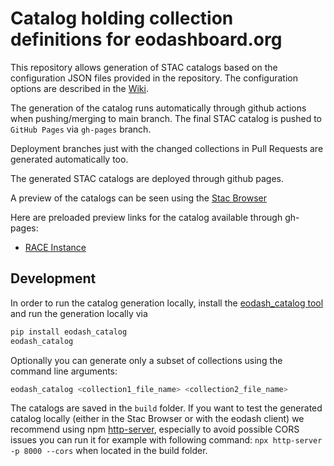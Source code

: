 # Catalog holding collection definitions for eodashboard.org

This repository allows generation of STAC catalogs based on the configuration JSON files provided in the repository.
The configuration options are described in the [Wiki](https://github.com/eodash/eodash_catalog/wiki).

The generation of the catalog runs automatically through github actions when pushing/merging to main branch. The final STAC catalog is pushed to `GitHub Pages` via `gh-pages` branch.

Deployment branches just with the changed collections in Pull Requests are generated automatically too.

The generated STAC catalogs are deployed through github pages.

A preview of the catalogs can be seen using the [Stac Browser](https://radiantearth.github.io/stac-browser/#/)

Here are preloaded preview links for the catalog available through gh-pages:
* [RACE Instance](https://radiantearth.github.io/stac-browser/#/external/ESA-eodashboards.github.io/RACE-catalog/RACE/catalog.json)

## Development

In order to run the catalog generation locally, install the [eodash_catalog tool](https://github.com/eodash/eodash_catalog) and run the generation locally via 

```bash
pip install eodash_catalog
eodash_catalog
```
Optionally you can generate only a subset of collections using the command line arguments:

```bash
eodash_catalog <collection1_file_name> <collection2_file_name>
```

The catalogs are saved in the `build` folder. If you want to test the generated catalog locally (either in the Stac Browser or with the eodash client) we recommend using npm [http-server](https://www.npmjs.com/package/http-server), especially to avoid possible CORS issues you can run it for example with following command:
`npx http-server -p 8000 --cors` 
when located in the build folder. 
